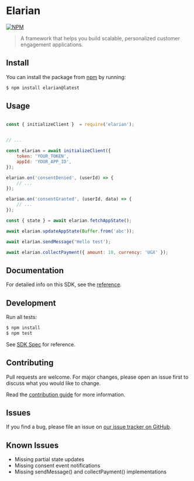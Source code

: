 # Elarian

[![NPM](https://nodei.co/npm/elarian.png?downloads=true&downloadRank=true&stars=true)](https://www.npmjs.org/package/elarian)

> A framework that helps you build scalable, personalized customer engagement applications.

## Install

You can install the package from [npm](https://www.npmjs.com/package/elarian) by running: 

```bash
$ npm install elarian@latest
```

## Usage

```javascript

const { initializeClient }  = require('elarian');


// ...

const elarian = await initializeClient({
    token: 'YOUR_TOKEN',
    appId: 'YOUR_APP_ID',
});

elarian.on('consentDenied', (userId) => {
    // ...
});

elarian.on('consentGranted', (userId, data) => {
    // ...
});

const { state } = await elarian.fetchAppState();

await elarian.updateAppState(Buffer.from('abc'));

await elarian.sendMessage('Hello test');

await elarian.collectPayment({ amount: 10, currency: 'UGX' });

```

## Documentation

For detailed info on this SDK, see the [reference](https://elarianltd.github.io/javascript-sdk/index.html).

## Development

Run all tests:

```bash
$ npm install
$ npm test
```

See [SDK Spec](https://github.com/ElarianLtd/sdk-spec) for reference.

## Contributing

Pull requests are welcome. For major changes, please open an issue first
to discuss what you would like to change.

Read the [contribution guide](CONTRIBUTING.md) for more information.

## Issues

If you find a bug, please file an issue on [our issue tracker on GitHub](https://github.com/ElarianLtd/javascript-sdk/issues).

## Known Issues

- Missing partial state updates
- Missing consent event notifications
- Missing sendMessage() and collectPayment() implementations
